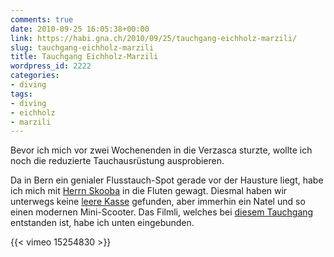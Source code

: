 ```yaml
---
comments: true
date: 2010-09-25 16:05:38+00:00
link: https://habi.gna.ch/2010/09/25/tauchgang-eichholz-marzili/
slug: tauchgang-eichholz-marzili
title: Tauchgang Eichholz-Marzili
wordpress_id: 2222
categories:
- diving
tags:
- diving
- eichholz
- marzili
---
```


Bevor ich mich vor zwei Wochenenden in die Verzasca sturzte, wollte ich noch die reduzierte Tauchausrüstung ausprobieren.

Da in Bern ein genialer Flusstauch-Spot gerade vor der Hausture liegt, habe ich mich mit [Herrn Skooba](http://www.skooba.com/) in die Fluten gewagt. Diesmal haben wir unterwegs keine [leere Kasse](https://habi.gna.ch/2009/09/29/eichholz-marzili/) gefunden, aber immerhin ein Natel und so einen modernen Mini-Scooter. Das Filmli, welches bei [diesem Tauchgang](https://habi.gna.ch/divelog/2010.09.10.eichholz-marzili.pdf) entstanden ist, habe ich unten eingebunden.

{{< vimeo 15254830 >}}
